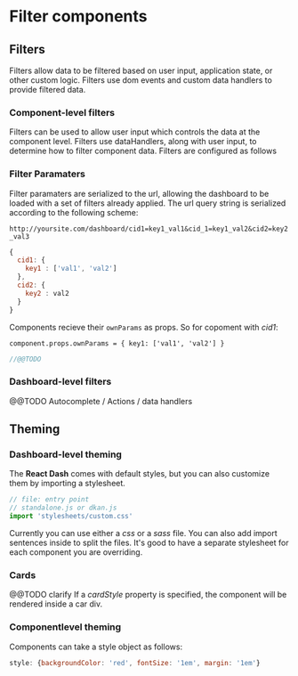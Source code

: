 # Filter components

## Filters
Filters allow data to be filtered based on user input, application state, or other custom logic. Filters use dom events and custom data handlers to provide filtered data.

### Component-level filters
Filters can be used to allow user input which controls the data at the component level.
Filters use dataHandlers, along with user input, to determine how to filter component data.
Filters are configured as follows

### Filter Paramaters
Filter paramaters are serialized to the url, allowing the dashboard to be loaded with a set of filters already applied.
The url query string is serialized according to the following scheme:

`http://yoursite.com/dashboard/cid1=key1_val1&cid_1=key1_val2&cid2=key2_val3`

```javascript
{
  cid1: {
    key1 : ['val1', 'val2']
  },
  cid2: {
    key2 : val2
  }
}
```

Components recieve their `ownParams` as props. So for copoment with _cid1_:

`component.props.ownParams = { key1: ['val1', 'val2'] }`

```javascript
//@@TODO
```

### Dashboard-level filters
@@TODO
Autocomplete / Actions / data handlers

## Theming
### Dashboard-level theming
The **React Dash** comes with default styles, but you can also customize them by importing a stylesheet. 

```javascript
// file: entry point 
// standalone.js or dkan.js
import 'stylesheets/custom.css'
```

Currently you can use either a *css* or a *sass* file. You can also add import sentences inside to split the files. It's good to have a separate stylesheet for each component you are overriding. 

### Cards
@@TODO clarify
If a *cardStyle* property is specified, the component will be rendered inside a car div.

### Componentlevel theming
Components can take a style object as follows:

```javascript
style: {backgroundColor: 'red', fontSize: '1em', margin: '1em'}
```
